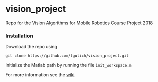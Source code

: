 # vision_project
Repo for the Vision Algorithms for Mobile Robotics Course Project 2018

### Installation

Download the repo using
```
git clone https://github.com/lgulich/vision_project.git
```

Initialize the Matlab path by running the file `init_workspace.m`

For more information see the [wiki](https://github.com/lgulich/vision_project/wiki)
